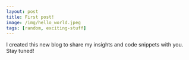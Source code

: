 ```yaml
---
layout: post
title: First post!
image: /img/hello_world.jpeg
tags: [random, exciting-stuff]
---
```


I created this new blog to share my insights and code snippets with you. Stay tuned!
